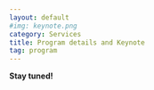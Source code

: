 ```yaml
---
layout: default
#img: keynote.png
category: Services
title: Program details and Keynote
tag: program
---
```

**Stay tuned!**